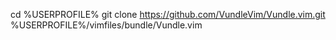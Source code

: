 cd %USERPROFILE%
git clone https://github.com/VundleVim/Vundle.vim.git %USERPROFILE%/vimfiles/bundle/Vundle.vim
